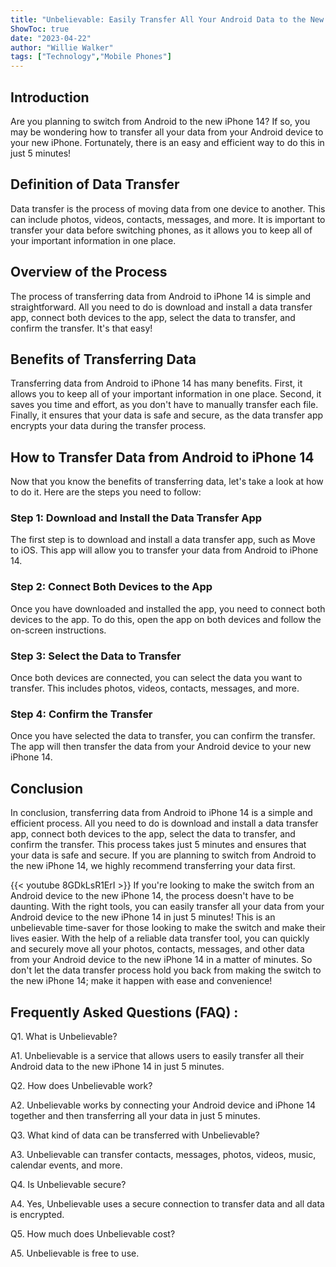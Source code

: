 ```yaml
---
title: "Unbelievable: Easily Transfer All Your Android Data to the New iPhone 14 in Just 5 Minutes!"
ShowToc: true 
date: "2023-04-22"
author: "Willie Walker" 
tags: ["Technology","Mobile Phones"]
---
```

## Introduction

Are you planning to switch from Android to the new iPhone 14? If so, you may be wondering how to transfer all your data from your Android device to your new iPhone. Fortunately, there is an easy and efficient way to do this in just 5 minutes! 

## Definition of Data Transfer 

Data transfer is the process of moving data from one device to another. This can include photos, videos, contacts, messages, and more. It is important to transfer your data before switching phones, as it allows you to keep all of your important information in one place. 

## Overview of the Process 

The process of transferring data from Android to iPhone 14 is simple and straightforward. All you need to do is download and install a data transfer app, connect both devices to the app, select the data to transfer, and confirm the transfer. It's that easy! 

## Benefits of Transferring Data

Transferring data from Android to iPhone 14 has many benefits. First, it allows you to keep all of your important information in one place. Second, it saves you time and effort, as you don't have to manually transfer each file. Finally, it ensures that your data is safe and secure, as the data transfer app encrypts your data during the transfer process. 

## How to Transfer Data from Android to iPhone 14

Now that you know the benefits of transferring data, let's take a look at how to do it. Here are the steps you need to follow: 

### Step 1: Download and Install the Data Transfer App 

The first step is to download and install a data transfer app, such as Move to iOS. This app will allow you to transfer your data from Android to iPhone 14. 

### Step 2: Connect Both Devices to the App 

Once you have downloaded and installed the app, you need to connect both devices to the app. To do this, open the app on both devices and follow the on-screen instructions. 

### Step 3: Select the Data to Transfer 

Once both devices are connected, you can select the data you want to transfer. This includes photos, videos, contacts, messages, and more. 

### Step 4: Confirm the Transfer 

Once you have selected the data to transfer, you can confirm the transfer. The app will then transfer the data from your Android device to your new iPhone 14. 

## Conclusion 

In conclusion, transferring data from Android to iPhone 14 is a simple and efficient process. All you need to do is download and install a data transfer app, connect both devices to the app, select the data to transfer, and confirm the transfer. This process takes just 5 minutes and ensures that your data is safe and secure. If you are planning to switch from Android to the new iPhone 14, we highly recommend transferring your data first.

{{< youtube 8GDkLsR1ErI >}} 
If you're looking to make the switch from an Android device to the new iPhone 14, the process doesn't have to be daunting. With the right tools, you can easily transfer all your data from your Android device to the new iPhone 14 in just 5 minutes! This is an unbelievable time-saver for those looking to make the switch and make their lives easier. With the help of a reliable data transfer tool, you can quickly and securely move all your photos, contacts, messages, and other data from your Android device to the new iPhone 14 in a matter of minutes. So don't let the data transfer process hold you back from making the switch to the new iPhone 14; make it happen with ease and convenience!

## Frequently Asked Questions (FAQ) :
Q1. What is Unbelievable?

A1. Unbelievable is a service that allows users to easily transfer all their Android data to the new iPhone 14 in just 5 minutes.

Q2. How does Unbelievable work?

A2. Unbelievable works by connecting your Android device and iPhone 14 together and then transferring all your data in just 5 minutes.

Q3. What kind of data can be transferred with Unbelievable?

A3. Unbelievable can transfer contacts, messages, photos, videos, music, calendar events, and more.

Q4. Is Unbelievable secure?

A4. Yes, Unbelievable uses a secure connection to transfer data and all data is encrypted.

Q5. How much does Unbelievable cost?

A5. Unbelievable is free to use.


